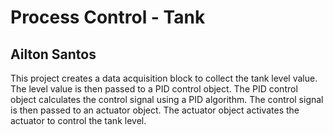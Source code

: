 # Process Control - Tank
## Ailton Santos

This project creates a data acquisition block to collect the tank level value. The level value is then passed to a PID control object. The PID control object calculates the control signal using a PID algorithm. The control signal is then passed to an actuator object. The actuator object activates the actuator to control the tank level.
